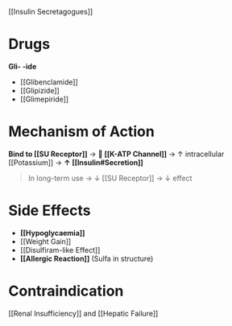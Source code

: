 [[Insulin Secretagogues]]

# Drugs
**Gli- -ide**
- [[Glibenclamide]]
- [[Glipizide]]
- [[Glimepiride]]

# Mechanism of Action
**Bind to [[SU Receptor]]** → ** [[K-ATP Channel]]** → ↑ intracellular [[Potassium]] → **↑ [[Insulin#Secretion]]**

> In long-term use → ↓ [[SU Receptor]] → ↓ effect

# Side Effects
- **[[Hypoglycaemia]]**
- [[Weight Gain]]
- [[Disulfiram-like Effect]]
- **[[Allergic Reaction]]** (Sulfa in structure)

# Contraindication
[[Renal Insufficiency]] and [[Hepatic Failure]]